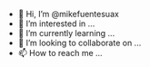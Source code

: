 - 👋 Hi, I’m @mikefuentesuax
- 👀 I’m interested in ...
- 🌱 I’m currently learning ...
- 💞️ I’m looking to collaborate on ...
- 📫 How to reach me ...

<!---
mikefuentesuax/mikefuentesuax is a ✨ special ✨ repository because its `README.md` (this file) appears on your GitHub profile.
You can click the Preview link to take a look at your changes.
--->
